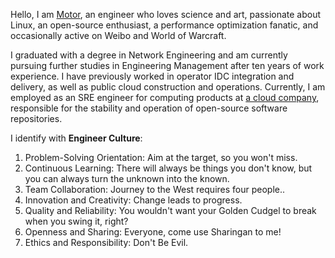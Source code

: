 Hello, I am [Motor](https://motorao.cn/), an engineer who loves science and art, passionate about Linux, an open-source enthusiast, a performance optimization fanatic, and occasionally active on Weibo and World of Warcraft.

I graduated with a degree in Network Engineering and am currently pursuing further studies in Engineering Management after ten years of work experience. I have previously worked in operator IDC integration and delivery, as well as public cloud construction and operations. Currently, I am employed as an SRE engineer for computing products at [a cloud company](https://cloud.tencent.com/), responsible for the stability and operation of open-source software repositories.

I identify with **Engineer Culture**:

1. Problem-Solving Orientation: Aim at the target, so you won't miss.
2. Continuous Learning: There will always be things you don't know, but you can always turn the unknown into the known.
3. Team Collaboration: Journey to the West requires four people..
4. Innovation and Creativity: Change leads to progress.
5. Quality and Reliability: You wouldn't want your Golden Cudgel to break when you swing it, right?
6. Openness and Sharing: Everyone, come use Sharingan to me!
7. Ethics and Responsibility: Don't Be Evil.
